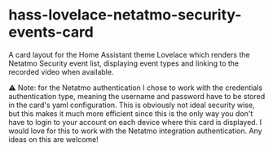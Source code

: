 # hass-lovelace-netatmo-security-events-card
A card layout for the Home Assistant theme Lovelace which renders the Netatmo Security event list, displaying event types and linking to the recorded video when available.

⚠️ Note: for the Netatmo authentication I chose to work with the credentials authentication type, meaning the username and password have to be stored in the card's yaml configuration. This is obviously not ideal security wise, but this makes it much more efficient since this is the only way you don't have to login to your account on each device where this card is displayed. I would love for this to work with the Netatmo integration authentication. Any ideas on this are welcome!
